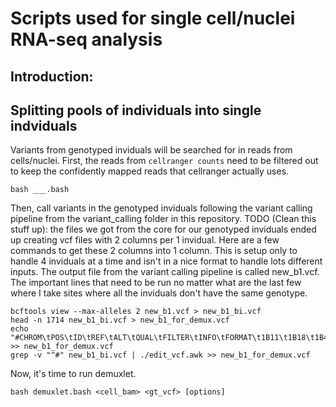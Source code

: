 # Scripts used for single cell/nuclei RNA-seq analysis
## Introduction:

## Splitting pools of individuals into single indviduals
Variants from genotyped inviduals will be searched for in reads from cells/nuclei. First, the reads from ```cellranger counts``` need to be filtered out to keep the confidently mapped reads that cellranger actually uses.
```
bash ___.bash
```
Then, call variants in the genotyped inviduals following the variant calling pipeline from the variant_calling folder in this repository. TODO (Clean this stuff up): the files we got from the core for our genotyped inviduals ended up creating vcf files with 2 columns per 1 invidual. Here are a few commands to get these 2 columns into 1 column. This is setup only to handle 4 inviduals at a time and isn't in a nice format to handle lots different inputs. The output file from the variant calling pipeline is called new_b1.vcf. The important lines that need to be run no matter what are the last few where I take sites where all the inviduals don't have the same genotype.
```
bcftools view --max-alleles 2 new_b1.vcf > new_b1_bi.vcf
head -n 1714 new_b1_bi.vcf > new_b1_for_demux.vcf
echo "#CHROM\tPOS\tID\tREF\tALT\tQUAL\tFILTER\tINFO\tFORMAT\t1B11\t1B18\t1B4\t1B5" >> new_b1_for_demux.vcf
grep -v "^#" new_b1_bi.vcf | ./edit_vcf.awk >> new_b1_for_demux.vcf
```
Now, it's time to run demuxlet.
```
bash demuxlet.bash <cell_bam> <gt_vcf> [options]
```
